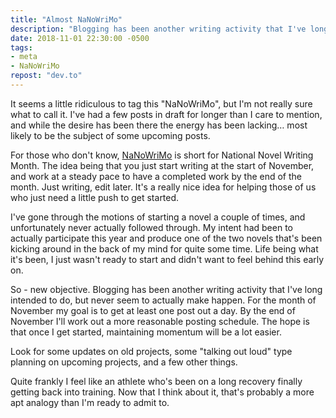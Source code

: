```yaml
---
title: "Almost NaNoWriMo"
description: "Blogging has been another writing activity that I've long intended to do, but never seem to actually make happen. For the month of November my goal is to get at least one post out a day."
date: 2018-11-01 22:30:00 -0500
tags:
- meta
- NaNoWriMo
repost: "dev.to"
---
```


It seems a little ridiculous to tag this "NaNoWriMo", but I'm not really sure what to call it. I've had a few posts in draft for longer than I care to mention, and while the desire has been there the energy has been lacking&hellip; most likely to be the subject of some upcoming posts.

For those who don't know, [NaNoWriMo](https://nanowrimo.org/) is short for National Novel Writing Month. The idea being that you just start writing at the start of November, and work at a steady pace to have a completed work by the end of the month. Just writing, edit later. It's a really nice idea for helping those of us who just need a little push to get started.
<!--more-->
I've gone through the motions of starting a novel a couple of times, and unfortunately never actually followed through. My intent had been to actually participate this year and produce one of the two novels that's been kicking around in the back of my mind for quite some time. Life being what it's been, I just wasn't ready to start and didn't want to feel behind this early on.

So - new objective. Blogging has been another writing activity that I've long intended to do, but never seem to actually make happen. For the month of November my goal is to get at least one post out a day. By the end of November I'll work out a more reasonable posting schedule. The hope is that once I get started, maintaining momentum will be a lot easier.

Look for some updates on old projects, some "talking out loud" type planning on upcoming projects, and a few other things.

Quite frankly I feel like an athlete who's been on a long recovery finally getting back into training. Now that I think about it, that's probably a more apt analogy than I'm ready to admit to.